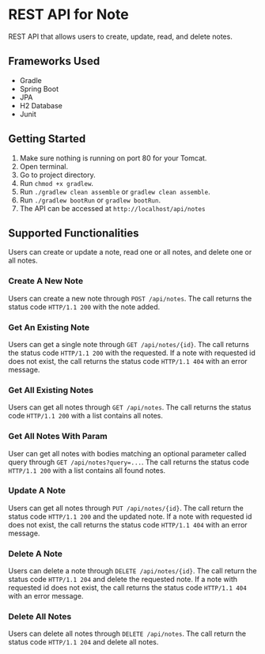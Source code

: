 # REST API for Note

REST API that allows users to create, update, read, and delete notes.

## Frameworks Used

- Gradle
- Spring Boot
- JPA
- H2 Database
- Junit

## Getting Started

1. Make sure nothing is running on port 80 for your Tomcat.
2. Open terminal.
3. Go to project directory.
4. Run `chmod +x gradlew`.
5. Run `./gradlew clean assemble` or `gradlew clean assemble`.
6. Run `./gradlew bootRun` or `gradlew bootRun`.
7. The API can be accessed at `http://localhost/api/notes`

## Supported Functionalities

Users can create or update a note, read one or all notes, and delete one or all notes.

### Create A New Note

Users can create a new note through `POST /api/notes`. The call returns the status code `HTTP/1.1 200` with the note added.

### Get An Existing Note

Users can get a single note through `GET /api/notes/{id}`. The call returns the status code `HTTP/1.1 200` with the requested. If a note with requested id does not exist, the call returns the status code `HTTP/1.1 404` with an error message.

### Get All Existing Notes

Users can get all notes through `GET /api/notes`. The call returns the status code `HTTP/1.1 200` with a list contains all notes.

### Get All Notes With Param

User can get all notes with bodies matching an optional parameter called query through `GET /api/notes?query=...`. The call returns the status code `HTTP/1.1 200` with a list contains all found notes.

### Update A Note

Users can get all notes through `PUT /api/notes/{id}`. The call return the status code `HTTP/1.1 200` and the updated note. If a note with requested id does not exist, the call returns the status code `HTTP/1.1 404` with an error message.

### Delete A Note

Users can delete a note through `DELETE /api/notes/{id}`. The call return the status code `HTTP/1.1 204` and delete the requested note. If a note with requested id does not exist, the call returns the status code `HTTP/1.1 404` with an error message.

### Delete All Notes

Users can delete all notes through `DELETE /api/notes`. The call return the status code `HTTP/1.1 204` and delete all notes.
